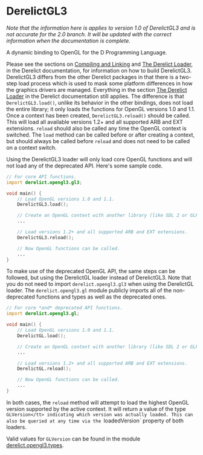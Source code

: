 DerelictGL3
===========

_Note that the information here is applies to version 1.0 of DerelictGL3 and is not accurate for the 2.0 branch. It will be updated with the correct information when the documentation is complete._

A dynamic binding to OpenGL for the D Programming Language.

Please see the sections on [Compiling and Linking][1] and [The Derelict Loader][2], in the Derelict documentation, for information on how to build DerelictGL3. DerelictGL3 differs from the other Derelict packages in that there is a two-step load process which is used to mask some platform differences in how the graphics drivers are managed. Everything in the section [The Derelict Loader][2] in the Derelict documentation still applies. The difference is that `DerelictGL3.load()`, unlike its behavior in the other bindings, does not load the entire library; it only loads the functions for OpenGL versions 1.0 and 1.1. Once a context has been created, `DerelictGL3.reload()` should be called. This will load all available versions 1.2+ and all supported ARB and EXT extensions. `reload` should also be called any time the OpenGL context is switched. The `load` method can be called before or after creating a context, but should always be called before `reload` and does not need to be called on a context switch.

Using the DerelictGL3 loader will only load core OpenGL functions and will not load any of the deprecated API. Here's some sample code.

```D
// For core API functions.
import derelict.opengl3.gl3;

void main() {
    // Load OpenGL versions 1.0 and 1.1.
    DerelictGL3.load();

    // Create an OpenGL context with another library (like SDL 2 or GLFW 3)
    ...

    // Load versions 1.2+ and all supported ARB and EXT extensions.
    DerelictGL3.reload();

    // Now OpenGL functions can be called.
    ...
}
```

To make use of the deprecated OpenGL API, the same steps can be followed, but using the DerelictGL loader instead of DerelictGL3. Note that you do not need to import `derelict.opengl3.gl3` when using the DerelictGL loader. The `derelict.opengl3.gl` module publicly imports all of the non-deprecated functions and types as well as the deprecated ones.
```D
// For core *and* deprecated API functions.
import derelict.opengl3.gl;

void main() {
    // Load OpenGL versions 1.0 and 1.1.
    DerelictGL.load();

    // Create an OpenGL context with another library (like SDL 2 or GLFW 3)
    ...

    // Load versions 1.2+ and all supported ARB and EXT extensions.
    DerelictGL.reload();

    // Now OpenGL functions can be called.
    ...
}
```

In both cases, the `reload` method will attempt to load the highest OpenGL version supported by the active context. It will return a value of the type `GLVersion</tt> indicating which version was actually loaded. This can also be queried at any time via the `loadedVersion` property of both loaders.

Valid values for `GLVersion` can be found in the module [derelict.opengl3.types][3].

[1]: http://derelictorg.github.io/building/overview/
[2]: http://derelictorg.github.io/loading/loader/
[3]: https://github.com/DerelictOrg/DerelictGL3/blob/master/source/derelict/opengl3/types.d#L89
